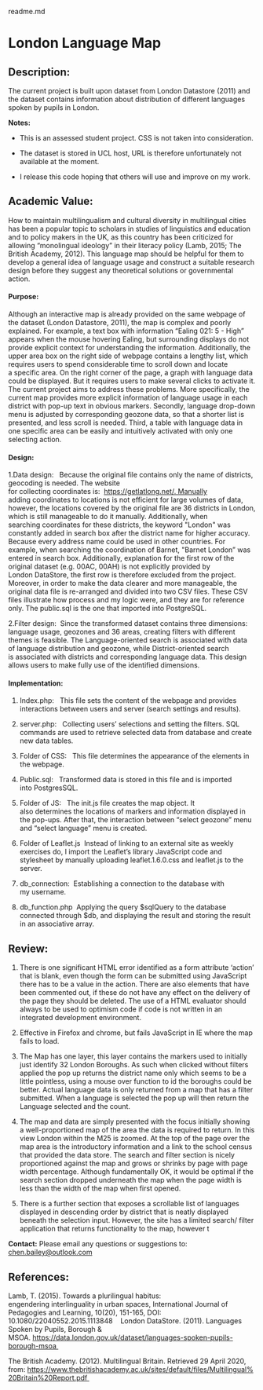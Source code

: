 readme.md

London Language Map
=======================


## Description:
The current project is built upon dataset from London Datastore (2011) and the dataset contains information about distribution of different languages spoken by pupils in London. 

**Notes:**

- This is an assessed student project. CSS is not taken into consideration.

- The dataset is stored in UCL host, URL is therefore unfortunately not available at the moment.

- I release this code hoping that others will use and improve on my work.


## Academic Value:
How to maintain multilingualism and cultural diversity in multilingual cities has been a popular topic to scholars in studies of linguistics and education and to policy makers in the UK, as this country has been criticized for allowing “monolingual ideology” in their literacy policy (Lamb, 2015; The British Academy, 2012). 
This language map should be helpful for them to develop a general idea of language usage and construct a suitable research design before they suggest any theoretical solutions or governmental action.  


#### Purpose:
Although an interactive map is already provided on the same webpage of the dataset (London Datastore, 2011), the map is complex and poorly explained. For example, a text box with information “Ealing 021: 5 - High” appears when the mouse hovering Ealing, but surrounding displays do not provide explicit context for understanding the information. Additionally, the upper area box on the right side of webpage contains a lengthy list, which requires users to spend considerable time to scroll down and locate a specific area. On the right corner of the page, a graph with language data could be displayed. But it requires users to make several clicks to activate it. The current project aims to address these problems. More specifically, the current map provides more explicit information of language usage in each district with pop-up text in obvious markers. Secondly, language drop-down menu is adjusted by corresponding geozone data, so that a shorter list is presented, and less scroll is needed. Third, a table with language data in one specific area can be easily and intuitively activated with only one selecting action.  

#### Design:
1.Data design:  
Because the original file contains only the name of districts, geocoding is needed. The website for collecting coordinates is:  https://getlatlong.net/. Manually adding coordinates to locations is not efficient for large volumes of data, however, the locations covered by the original file are 36 districts in London, which is still manageable to do it manually. Additionally, when searching coordinates for these districts, the keyword "London" was constantly added in search box after the district name for higher accuracy. Because every address name could be used in other countries. For example, when searching the coordination of Barnet, "Barnet London” was entered in search box. Additionally, explanation for the first row of the original dataset (e.g. 00AC, 00AH) is not explicitly provided by London DataStore, the first row is therefore excluded from the project. Moreover, in order to make the data clearer and more manageable, the original data file is re-arranged and divided into two CSV files. These CSV files illustrate how process and my logic were, and they are for reference only. The public.sql is the one that imported into PostgreSQL. 

2.Filter design: 
Since the transformed dataset contains three dimensions: language usage, geozones and 36 areas, creating filters with different themes is feasible. The Language-oriented search is associated with data of language distribution and geozone, while District-oriented search is associated with districts and corresponding language data. This design allows users to make fully use of the identified dimensions. 

#### Implementation:
1. Index.php:  
This file sets the content of the webpage and provides interactions between users and server (search settings and results). 

2. server.php:  
Collecting users’ selections and setting the filters. SQL commands are used to retrieve selected data from database and create new data tables. 

3. Folder of CSS:  
This file determines the appearance of the elements in the webpage. 
 
4. Public.sql:  
Transformed data is stored in this file and is imported into PostgresSQL. 
 
5. Folder of JS:  
The init.js file creates the map object. It also determines the locations of markers and information displayed in the pop-ups. After that, the interaction between “select geozone” menu and “select language” menu is created. 
 
6. Folder of Leaflet.js 
Instead of linking to an external site as weekly exercises do, I import the Leaflet’s library JavaScript code and stylesheet by manually uploading leaflet.1.6.0.css and leaflet.js to the server. 
 
7. db_connection: 
Establishing a connection to the database with my username.  
 
8. db_function.php 
Applying the query $sqlQuery to the database connected through $db, and displaying the result and storing the result in an associative array.  



## Review:

1. There is one significant HTML error identified as a form attribute ‘action’ that is blank, even though the form can be submitted using JavaScript there has to be a value in the action. There are also elements that have been commented out, if these do not have any effect on the delivery of the page they should be deleted. The use of a HTML evaluator should always to be used to optimism code if code is not written in an integrated development environment.

2. Effective in Firefox and chrome, but fails JavaScript in IE where the map fails to load.

3. The Map has one layer, this layer contains the markers used to initially just identify 32 London Boroughs. As such when clicked without filters applied the pop up returns the district name only which seems to be a little pointless, using a mouse over function to id the boroughs could be better. Actual language data is only returned from a map that has a filter submitted. When a language is selected the pop up will then return the Language selected and the count.

4. The map and data are simply presented with the focus initially showing a well-proportioned map of the area the data is required to return. In this view London within the M25 is zoomed. At the top of the page over the map area is the introductory information and a link to the school census that provided the data store. The search and filter section is nicely proportioned against the map and grows or shrinks by page with page width percentage. Although fundamentally OK, it would be optimal if the search section dropped underneath the map when the page width is less than the width of the map when first opened.

5. There is a further section that exposes a scrollable list of languages displayed in descending order by district that is neatly displayed beneath the selection input. However, the site has a limited search/ filter application that returns functionality to the map, however t


**Contact:** Please email any questions or suggestions to: chen.bailey@outlook.com

## References:

Lamb, T. (2015). Towards a plurilingual habitus: engendering interlinguality in urban spaces, International Journal of Pedagogies and Learning, 10(20), 151-165, DOI: 10.1080/22040552.2015.1113848 
 
London DataStore. (2011). Languages Spoken by Pupils, Borough & MSOA. https://data.london.gov.uk/dataset/languages-spoken-pupils-borough-msoa 

The British Academy. (2012). Multilingual Britain. Retrieved 29 April 2020, from: https://www.thebritishacademy.ac.uk/sites/default/files/Multilingual%20Britain%20Report.pdf 


